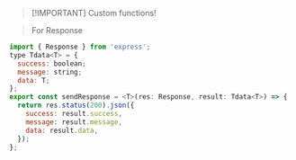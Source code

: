 > [!IMPORTANT] Custom functions! 
  
> For Response
``` javascript
import { Response } from 'express';
type Tdata<T> = {
  success: boolean;
  message: string;
  data: T;
};
export const sendResponse = <T>(res: Response, result: Tdata<T>) => {
  return res.status(200).json({
    success: result.success,
    message: result.message,
    data: result.data,
  });
};
```
  

